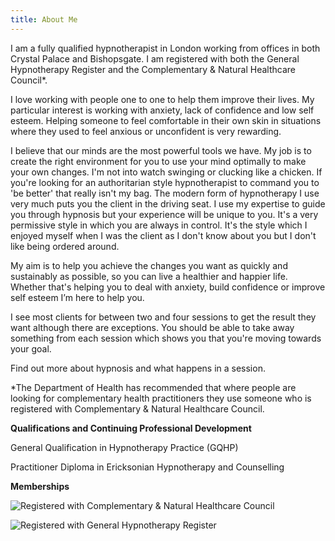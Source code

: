 ```yaml
---
title: About Me
---
```

I am a fully qualified hypnotherapist in London working from offices in both Crystal Palace and Bishopsgate. I am registered with both the General Hypnotherapy Register and the Complementary & Natural Healthcare Council*. 

I love working with people one to one to help them improve their lives. My particular interest is working with anxiety, lack of confidence and low self esteem. Helping someone to feel comfortable in their own skin in situations where they used to feel anxious or unconfident is very rewarding. 

I believe that our minds are the most powerful tools we have. My job is to create the right environment for you to use your mind optimally to make your own changes. I'm not into watch swinging or clucking like a chicken. If you're looking for an authoritarian style hypnotherapist to command you to 'be better' that really isn't my bag. The modern form of hypnotherapy I use very much puts you the client in the driving seat. I use my expertise to guide you through hypnosis but your experience will be unique to you. It's a very permissive style in which you are always in control. It's the style which I enjoyed myself when I was the client as I don't know about you but I don't like being ordered around. 

My aim is to help you achieve the changes you want as quickly and sustainably as possible, so you can live a healthier and happier life. Whether that's helping you to deal with anxiety, build confidence or improve self esteem I’m here to help you. 

I see most clients for between two and four sessions to get the result they want although there are exceptions. You should be able to take away something from each session which shows you that you're moving towards your goal.

Find out more about hypnosis and what happens in a session.

\*The Department of Health has recommended that where people are looking for complementary health practitioners they use someone who is registered with Complementary & Natural Healthcare Council.

**Qualifications and Continuing Professional Development**

General Qualification in Hypnotherapy Practice (GQHP)

Practitioner Diploma in Ericksonian Hypnotherapy and Counselling

<div class="badgeGenrUNK" data-badge="rewindtechnique" data-style="small" data-user="cmFjaGcxMkBnbWFpbC5jb20"></div>

<script type="text/javascript">(function(d,s,g){a=d.createElement(s);a.type='text/javascript';a.async=true;a.src=g;m=d.getElementsByTagName(s)[0];m.parentNode.insertBefore(a, m);})(document,'script','//www.unk.com/badges/badge.js.php');</script>

<div class="badgeGenrUNK" data-badge="precisionhypnosis" data-style="small" data-user="cmFjaGcxMkBnbWFpbC5jb20"></div>

<script type="text/javascript">(function(d,s,g){a=d.createElement(s);a.type='text/javascript';a.async=true;a.src=g;m=d.getElementsByTagName(s)[0];m.parentNode.insertBefore(a, m);})(document,'script','//www.unk.com/badges/badge.js.php');</script>

<div class="badgeGenrUNK" data-badge="uncommonpsychotherapy" data-style="small" data-user="cmFjaGcxMkBnbWFpbC5jb20"></div>

<script type="text/javascript">(function(d,s,g){a=d.createElement(s);a.type='text/javascript';a.async=true;a.src=g;m=d.getElementsByTagName(s)[0];m.parentNode.insertBefore(a, m);})(document,'script','//www.unk.com/badges/badge.js.php');</script>

**Memberships**

![Registered with Complementary & Natural Healthcare Council](/uploads/cnhcsmall.jpg)

![Registered with General Hypnotherapy Register](/uploads/ghrlogo-s.png)
